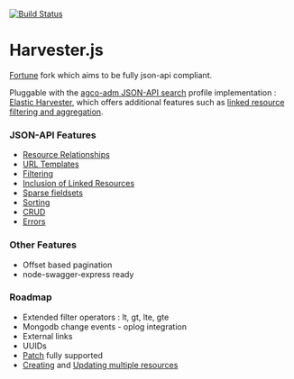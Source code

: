 [![Build Status](https://travis-ci.org/agco/harvester.svg?branch=develop)](https://travis-ci.org/agco-adm/harvester)
# Harvester.js 

[Fortune](https://travis-ci.org/daliwali/fortune) fork which aims to be fully json-api compliant.

Pluggable with the [agco-adm JSON-API search](https://github.com/agco-adm/json-api-search-profile) profile implementation : [Elastic Harvester](https://github.com/agco-adm/elastic-harvester), which offers additional features such as [linked resource filtering and aggregation](https://github.com/agco-adm/json-api-search-profile/blob/master/public/profile.md).   

### JSON-API Features 

- [Resource Relationships](http://jsonapi.org/format/#document-structure-resource-relationships) 
- [URL Templates](http://jsonapi.org/format/#document-structure-url-templates)
- [Filtering](http://jsonapi.org/format/#fetching-filtering)
- [Inclusion of Linked Resources](http://jsonapi.org/format/#fetching-includes)
- [Sparse fieldsets](http://jsonapi.org/format/#fetching-sparse-fieldsets)
- [Sorting](http://jsonapi.org/format/#fetching-sorting)
- [CRUD](http://jsonapi.org/format/#crud)
- [Errors](http://jsonapi.org/format/#errors)

### Other Features 

- Offset based pagination
- node-swagger-express ready

### Roadmap

- Extended filter operators : lt, gt, lte, gte
- Mongodb change events - oplog integration 
- External links
- UUIDs 
- [Patch](http://jsonapi.org/format/#patch) fully supported
- [Creating](http://jsonapi.org/format/#crud-creating-multiple-resources) and [Updating multiple resources](http://jsonapi.org/format/#crud-updating-multiple-resources)

